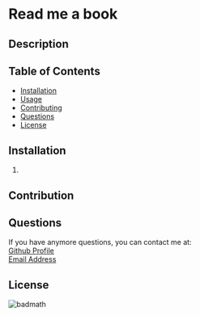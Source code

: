 # Read me a book
  ## Description


  ## Table of Contents

  - [Installation](#installation)
  - [Usage](#usage)
  - [Contributing](#contributing)
  - [Questions](#questions)
  - [License](#license)

  ## Installation
1. 

## Contribution


## Questions

If you have anymore questions, you can contact me at: \
[Github Profile](https://github.com/jasminesimxy) \
[Email Address](jasmine!@gmail.com) 


## License
 
 ![badmath](https://img.shields.io/badge/license-Apache2.0-blue.svg)
